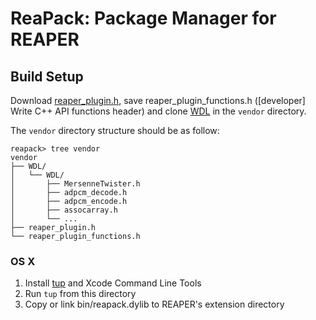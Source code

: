 # ReaPack: Package Manager for REAPER

## Build Setup

Download [reaper_plugin.h](http://www.reaper.fm/sdk/plugin/reaper_plugin.h), save reaper_plugin_functions.h ([developer] Write C++ API functions header) and clone [WDL](http://www-dev.cockos.com/wdl/WDL.git) in the `vendor` directory.

The `vendor` directory structure should be as follow:

```
reapack> tree vendor
vendor
├── WDL/
│   └── WDL/
│       ├── MersenneTwister.h
│       ├── adpcm_decode.h
│       ├── adpcm_encode.h
│       ├── assocarray.h
│       └── ...
├── reaper_plugin.h
└── reaper_plugin_functions.h
```

### OS X

1. Install [tup](http://gittup.org/tup/) and Xcode Command Line Tools
2. Run `tup` from this directory
3. Copy or link bin/reapack.dylib to REAPER's extension directory
